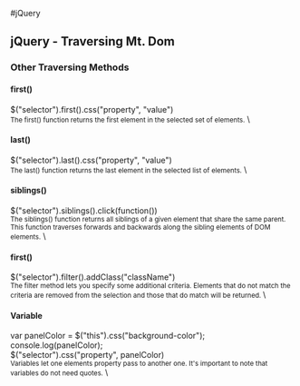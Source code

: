 #jQuery

## jQuery - Traversing Mt. Dom  
### Other Traversing Methods
#### first()
$("selector").first().css("property", "value") \
<small>The first() function returns the first element in the selected set of elements.</small> \
#### last()
$("selector").last().css("property", "value") \
<small>The last() function returns the last element in the selected list of elements.</small> \
#### siblings()
$("selector").siblings().click(function()) \
<small>The siblings() function returns all siblings of a given element that share the same parent. This function traverses forwards and backwards along the sibling elements of DOM elements.</small> \
#### first()
$("selector").filter().addClass("className") \
<small>The filter method lets you specify some additional criteria.
Elements that do not match the criteria are removed from the selection and those that do match will be returned.
</small> \
#### Variable
var panelColor = $("this").css("background-color"); \
console.log(panelColor); \
$("selector").css("property", panelColor) \
<small>Variables let one elements property pass to another one. It's important to note that variables do not need quotes.</small> \